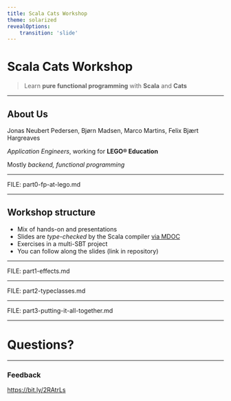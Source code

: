 ```yaml
---
title: Scala Cats Workshop
theme: solarized
revealOptions:
    transition: 'slide'
---
```


# Scala Cats Workshop



> Learn **pure functional programming** with **Scala** and **Cats**

----

## About Us

Jonas Neubert Pedersen, Bjørn Madsen, Marco Martins, Felix Bjært Hargreaves

*Application Engineers*, working for **LEGO® Education**

Mostly *backend, functional programming*

----


FILE: part0-fp-at-lego.md

---

## Workshop structure

* Mix of hands-on and presentations
* Slides are *type-checked* by the Scala compiler [via MDOC](https://github.com/scalameta/mdoc)
* Exercises in a multi-SBT project
* You can follow along the slides (link in repository)


---


FILE: part1-effects.md

---


FILE: part2-typeclasses.md


---

FILE: part3-putting-it-all-together.md


---

<!-- .slide: "center -->
# Questions?

---

### Feedback

https://bit.ly/2RAtrLs
